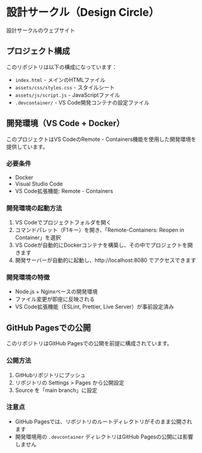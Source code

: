 # 設計サークル（Design Circle）

設計サークルのウェブサイト

## プロジェクト構成

このリポジトリは以下の構成になっています：

- `index.html` - メインのHTMLファイル
- `assets/css/styles.css` - スタイルシート
- `assets/js/script.js` - JavaScriptファイル
- `.devcontainer/` - VS Code開発コンテナの設定ファイル

## 開発環境（VS Code + Docker）

このプロジェクトはVS CodeのRemote - Containers機能を使用した開発環境を提供しています。

### 必要条件
- Docker
- Visual Studio Code
- VS Code拡張機能: Remote - Containers

### 開発環境の起動方法
1. VS Codeでプロジェクトフォルダを開く
2. コマンドパレット（F1キー）を開き、「Remote-Containers: Reopen in Container」を選択
3. VS Codeが自動的にDockerコンテナを構築し、その中でプロジェクトを開きます
4. 開発サーバーが自動的に起動し、http://localhost:8080 でアクセスできます

### 開発環境の特徴
- Node.js + Nginxベースの開発環境
- ファイル変更が即座に反映される
- VS Code拡張機能（ESLint, Prettier, Live Server）が事前設定済み

## GitHub Pagesでの公開

このリポジトリはGitHub Pagesでの公開を前提に構成されています。

### 公開方法
1. GitHubリポジトリにプッシュ
2. リポジトリの Settings > Pages から公開設定
3. Source を「main branch」に設定

### 注意点
- GitHub Pagesでは、リポジトリのルートディレクトリがそのまま公開されます
- 開発環境用の `.devcontainer` ディレクトリはGitHub Pagesの公開には影響しません
